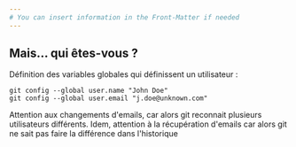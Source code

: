 ```yaml
---
# You can insert information in the Front-Matter if needed
---
```

## Mais... qui êtes-vous&nbsp;?

Définition des variables globales qui définissent un utilisateur&nbsp;:

```
git config --global user.name "John Doe"
git config --global user.email "j.doe@unknown.com"
```

<aside class="notes">
  Attention aux changements d'emails, car alors git reconnait plusieurs utilisateurs différents. Idem, attention à la récupération d'emails car alors git ne sait pas faire la différence dans l'historique
</aside>
